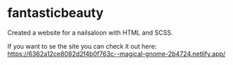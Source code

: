 # fantasticbeauty

Created a website for a nailsaloon with HTML and SCSS.

If you want to se the site you can check it out here: https://6362a12ce8082d2f4b0f763c--magical-gnome-2b4724.netlify.app/
